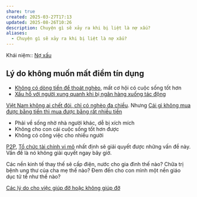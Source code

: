 ```yaml
---
share: true
created: 2025-03-27T17:13
updated: 2025-08-26T10:26
description: Chuyện gì sẽ xảy ra khi bị liệt là nợ xấu?
aliases:
  - Chuyện gì sẽ xảy ra khi bị liệt là nợ xấu?
---
```

Khái niệm:: [Nợ xấu](../../../%E2%9A%A1Hi%E1%BB%83u%20bi%E1%BA%BFt%20s%C3%A2u/%CE%9E%20Kh%C3%A1i%20ni%E1%BB%87m/Vay,%20n%E1%BB%A3/N%E1%BB%A3%20x%E1%BA%A5u.md)

## Lý do không muốn mất điểm tín dụng
- [Không có dòng tiền để thoát nghèo](../../../%E2%9A%A1Hi%E1%BB%83u%20bi%E1%BA%BFt%20s%C3%A2u/Ki%E1%BA%BFm%20ti%E1%BB%81n/T%E1%BB%B1%20%C4%91%E1%BA%A7u%20t%C6%B0/Mu%E1%BB%91n%20tho%C3%A1t%20ngh%C3%A8o%20c%E1%BA%A7n%20d%C3%B2ng%20ti%E1%BB%81n.md), mất cơ hội có cuộc sống tốt hơn
- [Xấu hổ với người xung quanh khi bị ngân hàng xuống tác động](../../../%E2%9A%A1Hi%E1%BB%83u%20bi%E1%BA%BFt%20s%C3%A2u/T%E1%BB%95%20ch%E1%BB%A9c%20t%C3%A0i%20ch%C3%ADnh/T%E1%BB%95%20ch%E1%BB%A9c%20t%C3%ADn%20d%E1%BB%A5ng/T%E1%BB%95%20ch%E1%BB%A9c%20t%C3%ADn%20d%E1%BB%A5ng%20phi%20ng%C3%A2n%20h%C3%A0ng/C%C3%B4ng%20ty%20t%C3%A0i%20ch%C3%ADnh%20ti%C3%AAu%20d%C3%B9ng/Nh%C3%A2n%20vi%C3%AAn%20thu%20h%E1%BB%93i%20n%E1%BB%A3%20c%E1%BB%A7a%20c%C3%B4ng%20ty%20t%C3%A0i%20ch%C3%ADnh%20g%E1%BA%B7p%20kh%C3%B3%20kh%C4%83n%20%C4%91%E1%BB%83%20thuy%E1%BA%BFt%20ph%E1%BB%A5c%20h%C3%A0ng%20x%C3%B3m,%20gia%20%C4%91%C3%ACnh%20t%C3%A1c%20%C4%91%E1%BB%99ng%20kh%C3%A1ch.md)

[Việt Nam không ai chết đói, chỉ có nghèo đa chiều](../../../%E2%9A%A1Hi%E1%BB%83u%20bi%E1%BA%BFt%20s%C3%A2u/Ph%C3%A1t%20tri%E1%BB%83n%20b%E1%BB%81n%20v%E1%BB%AFng/H%E1%BB%97%20tr%E1%BB%A3%20ng%C6%B0%E1%BB%9Di%20y%E1%BA%BFu%20th%E1%BA%BF/Ng%C6%B0%E1%BB%9Di%20ngh%C3%A8o/Vi%E1%BB%87t%20Nam%20kh%C3%B4ng%20ai%20ch%E1%BA%BFt%20%C4%91%C3%B3i,%20ch%E1%BB%89%20c%C3%B3%20ngh%C3%A8o%20%C4%91a%20chi%E1%BB%81u.md). Nhưng [Cái gì không mua được bằng tiền thì mua được bằng rất nhiều tiền](../../../%F0%9F%93%9CT%C3%A0i%20nguy%C3%AAn/Ni%E1%BB%81m%20tin,%20di%E1%BB%85n%20ng%C3%B4n/Ti%E1%BB%81n/C%C3%A1i%20g%C3%AC%20kh%C3%B4ng%20mua%20%C4%91%C6%B0%E1%BB%A3c%20b%E1%BA%B1ng%20ti%E1%BB%81n%20th%C3%AC%20mua%20%C4%91%C6%B0%E1%BB%A3c%20b%E1%BA%B1ng%20r%E1%BA%A5t%20nhi%E1%BB%81u%20ti%E1%BB%81n.md)
- Phải về sống nhờ nhà người khác, dễ bị xích mích
- Không cho con cái cuộc sống tốt hơn được
- Không có công việc cho nhiều người

[P2P](../../../%E2%9A%A1Hi%E1%BB%83u%20bi%E1%BA%BFt%20s%C3%A2u/Kinh%20t%E1%BA%BF/Kinh%20t%E1%BA%BF%20thay%20th%E1%BA%BF/P2P.md), [Tổ chức tài chính vi mô](../../../%F0%9F%93%9CT%C3%A0i%20nguy%C3%AAn/Ch%E1%BB%8Dn%20s%E1%BA%A3n%20ph%E1%BA%A9m%20ph%C3%B9%20h%E1%BB%A3p/C%C3%A1c%20d%E1%BB%8Bch%20v%E1%BB%A5%20cho%20vay%20t%C3%ADn%20ch%E1%BA%A5p/T%E1%BB%95%20ch%E1%BB%A9c%20t%C3%A0i%20ch%C3%ADnh%20vi%20m%C3%B4/index.md) nhất định sẽ giải quyết được những vấn đề này. Vấn đề là nó không giải quyết ngay bây giờ.

Các nền kinh tế thay thế sẽ cấp điện, nước cho gia đình thế nào? Chữa trị bệnh ung thư của cha mẹ thế nào? Đem đến cho con mình một nền giáo dục tử tế như thế nào? 

[Các lý do cho việc giúp đỡ hoặc không giúp đỡ](./Ni%E1%BB%81m%20tin/C%C3%A1c%20l%C3%BD%20do%20cho%20vi%E1%BB%87c%20gi%C3%BAp%20%C4%91%E1%BB%A1%20ho%E1%BA%B7c%20kh%C3%B4ng%20gi%C3%BAp%20%C4%91%E1%BB%A1.md)
